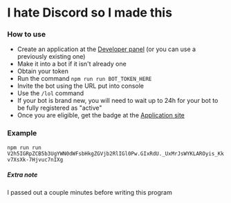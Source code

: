 # I hate Discord so I made this

### How to use
- Create an application at the [Developer panel](https://discord.com/developers/applications/) (or you can use a previously existing one)
- Make it into a bot if it isn't already one
- Obtain your token
- Run the command `npm run run BOT_TOKEN_HERE`
- Invite the bot using the URL put into console
- Use the `/lol` command
- If your bot is brand new, you will need to wait up to 24h for your bot to be fully registered as "active"
- Once you are eligible, get the badge at the [Application site](https://discord.com/developers/active-developer)

### Example
`npm run run V2h5IGRpZCB5b3UgYWN0dWFsbHkgZGVjb2RlIGl0Pw.GIxRdU._UxMrJsWYKLAROyis_Kkv7XsXk-7Hjvuc7nIXg`


##### Extra note
I passed out a couple minutes before writing this program

